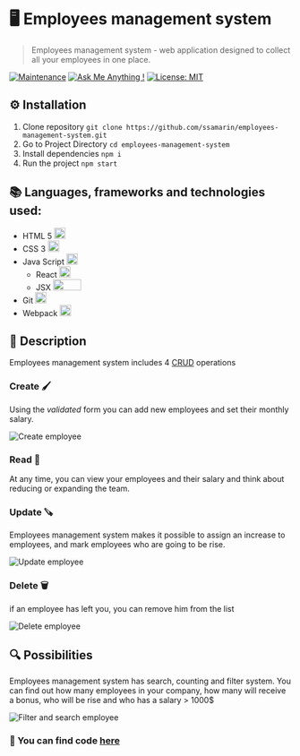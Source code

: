 # 🖥 Employees management system

> Employees management system - web application designed to collect all your employees in one place.

[![Maintenance](https://img.shields.io/badge/Maintained%3F-yes-green.svg)](https://github.com/ssamarin/employees-management-system) [![Ask Me Anything !](https://img.shields.io/badge/Ask%20me-anything-1abc9c.svg)](https://t.me/ssamar1n) [![License: MIT](https://img.shields.io/badge/License-MIT-yellow.svg)](https://opensource.org/licenses/MIT)

## ⚙️ Installation

1. Clone repository `git clone https://github.com/ssamarin/employees-management-system.git`
2. Go to Project Directory `cd employees-management-system`
3. Install dependencies `npm i`
4. Run the project `npm start`

## 📚 Languages, frameworks and technologies used:

- HTML 5 <img src="https://i.imgur.com/qO0PGIL.png" width="20" height="20">
- CSS 3 <img src="https://i.imgur.com/5hSV08Q.png" width="20" height="20">
- Java Script <img src="https://i.imgur.com/STb3G3u.png" width="20" height="20">
    - React <img src="https://i.imgur.com/X07qJX4.png" width="20" height="20">
    - JSX <img src="https://i.imgur.com/tsn92JQ.png" width="50" height="20">  
- Git  <img src="https://i.imgur.com/UXAVdJg.png" width="20" height="20">
- Webpack <img src="https://i.imgur.com/5vtemvH.png" width="20" height="20">

## 📄 Description

Employees management system includes 4 [CRUD](https://www.freecodecamp.org/news/crud-operations-explained/) operations

### Create 🖌
Using the _validated_ form you can add new employees and set their monthly salary.

![Create employee](https://i.imgur.com/9mWBEdS.gif)

### Read 📖

At any time, you can view your employees and their salary and think about reducing or expanding the team.

### Update 🪚
Employees management system makes it possible to assign an increase to employees, and mark employees who are going to be rise.

![Update employee](https://i.imgur.com/4SbXWDj.gif)

### Delete 🗑
if an employee has left you, you can remove him from the list

![Delete employee](https://i.imgur.com/23bbxE5.gif)

## 🔍 Possibilities

Employees management system has search, counting and filter system. You can find out how many employees in your company, how many will receive a bonus, who will be rise and who has a salary > 1000$

![Filter and search employee](https://i.imgur.com/rOWR5cb.gif)

### 👋 You can find code [here](https://github.com/ssamarin/employees-management-system)